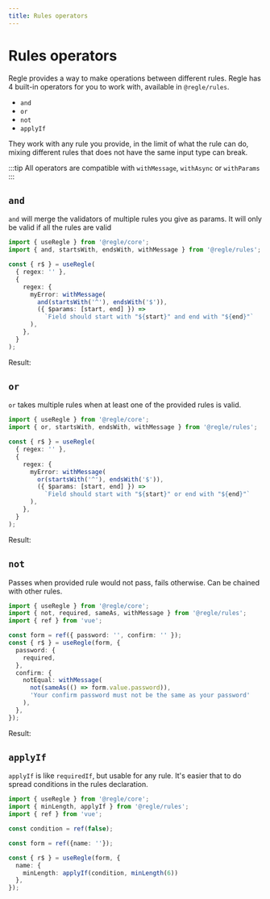 ```yaml
---
title: Rules operators
---
```


<script setup>
import OperatorAnd from '../parts/components/operators/OperatorAnd.vue';
import OperatorOr from '../parts/components/operators/OperatorOr.vue';
import OperatorNot from '../parts/components/operators/OperatorNot.vue';
import OperatorApplyIf from '../parts/components/operators/OperatorApplyIf.vue';
</script>


# Rules operators

Regle provides a way to make operations between different rules.
Regle has 4 built-in operators for you to work with, available in `@regle/rules`.

- `and`
- `or`
- `not`
- `applyIf`

They work with any rule you provide, in the limit of what the rule can do, mixing different rules that does not have the same input type can break.

:::tip
All operators are compatible with `withMessage`, `withAsync` or `withParams`
:::


## `and`

`and` will merge the validators of multiple rules you give as params. It will only be valid if all the rules are valid


```ts twoslash
import { useRegle } from '@regle/core';
import { and, startsWith, endsWith, withMessage } from '@regle/rules';

const { r$ } = useRegle(
  { regex: '' },
  {
    regex: {
      myError: withMessage(
        and(startsWith('^'), endsWith('$')),
        ({ $params: [start, end] }) =>
          `Field should start with "${start}" and end with "${end}"`
      ),
    },
  }
);
```

Result: 

<OperatorAnd/>


## `or`

`or` takes multiple rules when at least one of the provided rules is valid.


```ts twoslash
import { useRegle } from '@regle/core';
import { or, startsWith, endsWith, withMessage } from '@regle/rules';

const { r$ } = useRegle(
  { regex: '' },
  {
    regex: {
      myError: withMessage(
        or(startsWith('^'), endsWith('$')),
        ({ $params: [start, end] }) =>
          `Field should start with "${start}" or end with "${end}"`
      ),
    },
  }
);
```

Result: 

<OperatorOr/>


## `not`

Passes when provided rule would not pass, fails otherwise. Can be chained with other rules.

```ts twoslash
import { useRegle } from '@regle/core';
import { not, required, sameAs, withMessage } from '@regle/rules';
import { ref } from 'vue';

const form = ref({ password: '', confirm: '' });
const { r$ } = useRegle(form, {
  password: {
    required,
  },
  confirm: {
    notEqual: withMessage(
      not(sameAs(() => form.value.password)),
      'Your confirm password must not be the same as your password'
    ),
  },
});
```

Result: 

<OperatorNot/>


## `applyIf`

`applyIf` is like `requiredIf`, but usable for any rule. It's easier that to do spread conditions in the rules declaration.


```ts twoslash
import { useRegle } from '@regle/core';
import { minLength, applyIf } from '@regle/rules';
import { ref } from 'vue';

const condition = ref(false);

const form = ref({name: ''});

const { r$ } = useRegle(form, {
  name: {
    minLength: applyIf(condition, minLength(6))
  },
});
```

<OperatorApplyIf/>